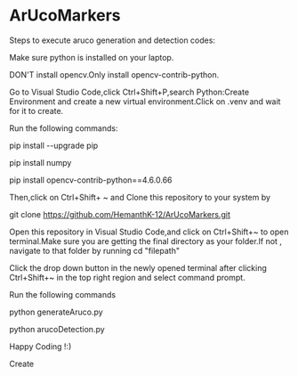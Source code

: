 # ArUcoMarkers

Steps to execute aruco generation and detection codes:

Make sure python is installed on your laptop.

DON'T install opencv.Only install opencv-contrib-python.


Go to Visual Studio Code,click Ctrl+Shift+P,search Python:Create Environment and create a new virtual environment.Click on .venv and wait for it to create.

Run the following commands:

pip install --upgrade pip


pip install numpy


pip install opencv-contrib-python==4.6.0.66


Then,click on Ctrl+Shift+ ~ and Clone this repository to your system by 

git clone https://github.com/HemanthK-12/ArUcoMarkers.git

Open this repository in Visual Studio Code,and click on Ctrl+Shift+~ to open terminal.Make sure you are getting the final directory as your folder.If not , navigate to that folder by running 
cd "filepath"

Click the drop down button in the newly opened terminal after clicking Ctrl+Shift+~ in the top right region and select command prompt.

Run the following commands 

python generateAruco.py


python arucoDetection.py




Happy Coding !:)





Create 
